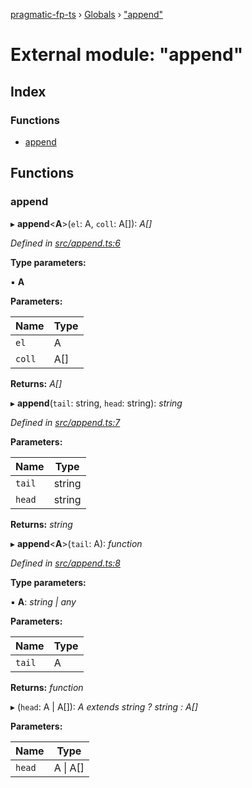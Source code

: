 [pragmatic-fp-ts](../README.md) › [Globals](../globals.md) › ["append"](_append_.md)

# External module: "append"

## Index

### Functions

* [append](_append_.md#append)

## Functions

###  append

▸ **append**<**A**>(`el`: A, `coll`: A[]): *A[]*

*Defined in [src/append.ts:6](https://github.com/hermann-p/pragmatic-fp-ts/blob/ae00bcd/src/append.ts#L6)*

**Type parameters:**

▪ **A**

**Parameters:**

Name | Type |
------ | ------ |
`el` | A |
`coll` | A[] |

**Returns:** *A[]*

▸ **append**(`tail`: string, `head`: string): *string*

*Defined in [src/append.ts:7](https://github.com/hermann-p/pragmatic-fp-ts/blob/ae00bcd/src/append.ts#L7)*

**Parameters:**

Name | Type |
------ | ------ |
`tail` | string |
`head` | string |

**Returns:** *string*

▸ **append**<**A**>(`tail`: A): *function*

*Defined in [src/append.ts:8](https://github.com/hermann-p/pragmatic-fp-ts/blob/ae00bcd/src/append.ts#L8)*

**Type parameters:**

▪ **A**: *string | any*

**Parameters:**

Name | Type |
------ | ------ |
`tail` | A |

**Returns:** *function*

▸ (`head`: A | A[]): *A extends string ? string : A[]*

**Parameters:**

Name | Type |
------ | ------ |
`head` | A &#124; A[] |
